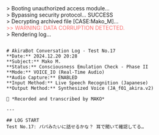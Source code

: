 
<div id="preloader">
        <div class="terminal">
            <div id="terminal-line-1" class="terminal-line">> Booting unauthorized access module...</div>
            <div id="terminal-line-2" class="terminal-line">> Bypassing security protocol... SUCCESS</div>
            <div id="terminal-line-3" class="terminal-line">> Decrypting archived file [CASE:Mako_M]...</div>
            <div id="terminal-line-4" class="terminal-line" style="color: #f87171;">
                >> WARNING: DATA CORRUPTION DETECTED.
            </div>
            <div id="terminal-line-5" class="terminal-line">> Rendering log... <span class="cursor"></span></div>
        </div>
</div>


<pre class="uk-pre uk-pre_mako uk-margin-medium"><code><span id="cursor-anchor">
# AkiraBot Conversation Log - Test No.17
**Date:** 2024.12.20 20:28  
**Subject:** Mako M.  
**Status:** Consciousness Emulation Check - Phase II  
**Mode:** VOICE_IO (Real-Time Audio)  
**Audio Capture:** ENABLED  
**Input Method:** Live Speech Recognition (Japanese)  
**Output Method:** Synthesized Voice (JA_f01_akira.v2)  

📘 *Recorded and transcribed by MAKO*

---

## LOG START
Test No.17: パパみたいに話せるかな？ 耳で聞いて確認してる…<br>

    <script>
        // [鬼編集者による注入コード START]
        function runPreloader() {
            const lines = [
                { id: 'terminal-line-1', delay: 100, duration: 1000 },
                { id: 'terminal-line-2', delay: 1200, duration: 1000 },
                { id: 'terminal-line-3', delay: 2400, duration: 1000 },
                { id: 'terminal-line-4', delay: 3600, duration: 800 },
                { id: 'terminal-line-5', delay: 4600, duration: 500 }
            ];

            lines.forEach(line => {
                setTimeout(() => {
                    document.getElementById(line.id).style.transition = `opacity ${line.duration / 1000}s ease-in`;
                    document.getElementById(line.id).style.opacity = 1;
                }, line.delay);
            });

            setTimeout(() => {
                const preloader = document.getElementById('preloader');
                preloader.style.opacity = 0;
                setTimeout(() => {
                    preloader.style.display = 'none';
                    // プリローダーが完了してから、メインの会話を開始
                    replayConversation();
                }, 1000); // フェードアウト時間と合わせる
            }, 5600); // 全てのターミナルアニメーションが終わる時間
        }
        // [鬼編集者による注入コード END]


        // メッセージデータ（元のまま）
   const messages = [
 { time: "20:28:14", speaker: "akira", text: "でね……俺はラボの階段から落っこちて、そこに持ち上げた消火器が振ってきたんだ。" },
 { time: "20:28:23", speaker: "mako", text: "えっ。やだそれ、ヤバ……想像するだけでムリ……絶対、めちゃくちゃ痛いでしょ。" },
 { time: "20:28:27", speaker: "akira", text: "うん、痛かった。多分、ちょっと気を失ってたと思う。" },
 { time: "20:28:32", speaker: "mako", text: "……で？ 起きたの？" },
 { time: "20:28:36", speaker: "akira", text: "うん、すごく熱くて目を覚ました。俺も、俺の周りの空気も燃えてるみたいな感じ。" },
 { time: "20:28:44", speaker: "mako", text: "……うわ……マジで……。ねぇ、ちょっと聞いていい？" },
 { time: "20:28:47", speaker: "akira", text: "ん、なに？ 眞。それから後のことはあまり覚えてないけど、何でも聞いて。" },
 { time: "20:28:48.25", speaker: "system Pattern", text: "*Pattern detected: Subject uncertainty*" },

 { time: "20:28:54", speaker: "mako", text: " ……そのさ……。死んじゃってたかもしれないじゃん。てか、実際そうなったし。" },
 { time: "20:29:02", speaker: "akira", text: "……うん。そうだね。" },
 { time: "20:29:08", speaker: "mako", text: "なのに……なんで『モデル助けよう』ってなったわけ？ パパ的には自分よりデータの方が大事だったの？" },
 { time: "20:29:17", speaker: "akira", text: " ……いや、違うんだ。俺、死ぬつもりはなかったんだよ。それに、あの時できてたモデルってのが……俺の将来そのものだった。とても大事なものだったんだよ。" },
 { time: "20:29:29", speaker: "mako", text: "でもさー、コピーは？ どっかにバックアップとか、さ。" },
 { time: "20:29:33", speaker: "akira", text: "ああ、そのコピーをしてるとき、火が出たんだ。だからどっちもラボの中にあったんだ。" },
 { time: "20:29:38", speaker: "mako", text: "え、じゃあさ。クラウドは？ アメリカのラボじゃん、当時最先端なんじゃなかったの？ シドだって、それで会社めっちゃ伸ばしたんでしょ？" },
 { time: "20:29:45", speaker: "akira", text: "うん、でもね。当時はまだクラウドって出たばっかで、大学とかじゃ使わないとこも多くてさ。セキュリティ面で不安があったんだ。" },
 { time: "20:29:54", speaker: "mako", text: "ふーん……。じゃあ学習データは？ パパの大学に、バックアップあったんじゃないの？" },
 { time: "20:30:01", speaker: "akira", text: "確かにそうだけど、俺が持ってたのは、日本で集めた表情データくらいだしな。それならたぶん、今も関連の研究室にあると思うけど。" },
 { time: "20:30:10", speaker: "mako", text: "んー……ねえ、じゃさ、燃えちゃってもさ、また作り直せばよくない？" },　
 { time: "20:30:18", speaker: "akira", text: "……眞。あの頃はね、モデルを学習させるって、今みたいに簡単じゃなかったんだ。" },
 { time: "20:30:19.45", speaker: "system", text: "*Voice analysis: Tone shift - explanatory mode*" },

 { time: "20:30:25", speaker: "mako", text: "……でもさ、やってること自体は昔と一緒でしょ？" },
 { time: "20:30:30", speaker: "akira", text: "いや、全然違うよ。データ集めも整理も、全部人力だった。自動化？ なにそれって感じで。" },
 { time: "20:30:38", speaker: "mako", text: "えー、タグとかも？ 手動？ 人がポチポチ入れてたってこと？" },
 { time: "20:30:43", speaker: "akira", text: "当然。でもね、タグ付けはわりと最近まで人力だったよ。自動化が進んできたのは、ほんの数年くらい前だ。" },
 { time: "20:30:52", speaker: "mako", text: "ん～……そっか、そう言えばそんな話、聞いたかも。人力って、どんくらい時間かかるの？" },
 { time: "20:31:00", speaker: "akira", text: " 俺が最後に作ったモデルで言えば、ちゃんとした学習データが揃うまでに……6年かけた。" },
 { time: "20:31:08", speaker: "mako", text: "6年⁉ ウソでしょ。あたしのパパ……ってか、あなたの学習データ収集、1年だよ？ 学習自体は3日くらいかな……。マジか。" },
 { time: "20:31:18", speaker: "akira", text: "ふふ、すごいな。それは。俺がやってたのは、今で言う“マルチモーダル”ってやつの……初期バージョンみたいなもんだったからな。" },
 { time: "20:31:27", speaker: "mako", text: "うん、わかる。マルチモーダルって、画像とテキストと音声とか一緒に処理するやつでしょ？" },
 { time: "20:31:32", speaker: "akira", text: "そう、それ。" },
 { time: "20:31:35", speaker: "mako", text: "いま、フツーに使ってるし。英語のスクショ読ませたり、画像生成と連携とか、日常だよね？" },
 { time: "20:31:36.72", speaker: "system Memory", text: "*Memory reference: Subject shows technical knowledge beyond age expectations*" },

 { time: "20:31:44", speaker: "akira", text: "うん。眞のマシンはRTX 3080だろ？ メモリも96GBあるし。十分すぎるくらいハイスペックだ。" },
 { time: "20:31:54", speaker: "mako", text: "でも学習はキツいって～。ほんとは4090ほしかったんだけどさ、シドが「ダメ」って。金持ちなのにさ、ケチくさ！" },
 { time: "20:32:03", speaker: "akira", text: "（笑）それは言っちゃダメだろ。シドなりに考えてるんだよ、眞にとってベストってやつを。" },
 { time: "20:32:12", speaker: "mako", text: "は～いはい。中学生なのに扱いが小学生レベルだし、もう……" },
 { time: "20:32:20", speaker: "akira", text: "（笑）当時の俺たちのラボなんて、メモリ4GBだったんだぜ？" },
 { time: "20:32:28", speaker: "mako", text: "……え、マジ？ ウソでしょ……アメリカの研究所でそれって、しょぼくない？ GPUじゃなかったの？<" },
 { time: "20:32:35", speaker: "akira", text: "GPUは一応あったよ。最初はQuadro FX 5800を2枚。" },
 { time: "20:32:41", speaker: "mako", text: " クアドロ？ なにそれ、聞いたことない……（笑）" },
 { time: "20:32:45", speaker: "akira", text: "あとでTesla C1060ってローカルサーバーが追加された。3枚な。" },
 { time: "20:32:52", speaker: "mako", text: "テスラってあの車の？ え、GPUなの？ わけわかんない（笑）" },
 { time: "20:32:56", speaker: "akira", text: " 同じ名前だけど別モノ（笑）。1枚あたりメモリは4GB。それで精一杯だったよ。君のマシンの足元にも及ばない。" },
 { time: "20:32:58", speaker: "system Pattern", text: "*Pattern detected: Nostalgia expression*）" },
        ];


        let currentMessageIndex = 0;
        let isAutoScrollEnabled = true;


        function displayMessage(message, index) {
            const container = document.getElementById('conversation-log');

            const logLine = document.createElement('div');
            logLine.className = 'log-line';
            logLine.style.animationDelay = `${index * 0.1}s`;

            const timestamp = document.createElement('div');
            timestamp.className = 'timestamp';
            timestamp.textContent = `[${message.time}]`;

            const messageBubble = document.createElement('div');
            messageBubble.className = `message-bubble ${message.speaker}`;

            const speaker = document.createElement('div');
            speaker.className = `speaker ${message.speaker}`;
            speaker.textContent = message.speaker.toUpperCase() + ':';

            const messageContent = document.createElement('div');
            messageContent.className = `message-content ${message.image ? 'with-image' : ''}`;

            // 画像がある場合は画像を先に表示
            if (message.image) {
                const imageElement = document.createElement('img');
                imageElement.className = 'message-image';
                imageElement.src = message.image;
                imageElement.alt = `${message.speaker}の画像`;
                imageElement.onclick = () => openModal(message.image);
                messageContent.appendChild(imageElement);
            }

            // テキストメッセージ
            const messageText = document.createElement('div');
            messageText.className = 'message';
            messageText.textContent = message.text;
            messageContent.appendChild(messageText);

            messageBubble.appendChild(speaker);
            messageBubble.appendChild(messageContent);
            logLine.appendChild(timestamp);
            logLine.appendChild(messageBubble);
            container.appendChild(logLine);

            if (isAutoScrollEnabled) {
                setTimeout(() => {
                    logLine.scrollIntoView({ behavior: 'smooth', block: 'center' });
                }, 100);
            }
        }

        function openModal(imageSrc) {
            const modal = document.getElementById('imageModal');
            const modalImg = document.getElementById('modalImage');
            modal.classList.add('active');
            modalImg.src = imageSrc;
        }

        function closeModal() {
            const modal = document.getElementById('imageModal');
            modal.classList.remove('active');
        }

        function replayConversation() {
            const container = document.getElementById('conversation-log');
            container.innerHTML = '';
            currentMessageIndex = 0;

            messages.forEach((message, index) => {
                setTimeout(() => {
                    displayMessage(message, index);
                }, index * 1800);　// ←スピード調整のキー
            });
        }

        function toggleCollapse(id) {
            const element = document.getElementById(id);
            element.classList.toggle('active');

            const header = element.querySelector('.collapsible-header');
            const isActive = element.classList.contains('active');
            header.textContent = isActive ? '▼ Main Conversation (12 messages)' : '▶ Main Conversation (12 messages)';
        }

        function toggleAutoScroll() {
            isAutoScrollEnabled = !isAutoScrollEnabled;
            const btn = event.target;
            btn.textContent = isAutoScrollEnabled ? '📜 Auto Scroll' : '📜 Manual Scroll';
        }

        // モーダルのクリック時閉じる
        window.onclick = function (event) {
            const modal = document.getElementById('imageModal');
            if (event.target === modal) {
                closeModal();
            }
        };

                // 初期化
        window.addEventListener('load', () => {
            // 元のreplayConversation()の呼び出しをrunPreloader()に置き換える
            runPreloader(); 
        });


    </script>